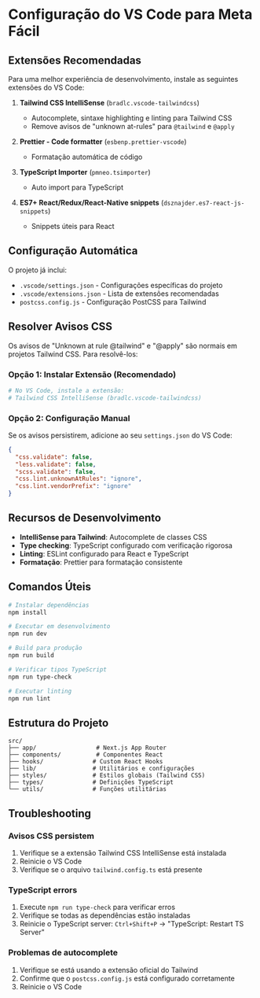 # Configuração do VS Code para Meta Fácil

## Extensões Recomendadas

Para uma melhor experiência de desenvolvimento, instale as seguintes extensões do VS Code:

1. **Tailwind CSS IntelliSense** (`bradlc.vscode-tailwindcss`)
   - Autocomplete, sintaxe highlighting e linting para Tailwind CSS
   - Remove avisos de "unknown at-rules" para `@tailwind` e `@apply`

2. **Prettier - Code formatter** (`esbenp.prettier-vscode`)
   - Formatação automática de código

3. **TypeScript Importer** (`pmneo.tsimporter`)
   - Auto import para TypeScript

4. **ES7+ React/Redux/React-Native snippets** (`dsznajder.es7-react-js-snippets`)
   - Snippets úteis para React

## Configuração Automática

O projeto já inclui:
- `.vscode/settings.json` - Configurações específicas do projeto
- `.vscode/extensions.json` - Lista de extensões recomendadas
- `postcss.config.js` - Configuração PostCSS para Tailwind

## Resolver Avisos CSS

Os avisos de "Unknown at rule @tailwind" e "@apply" são normais em projetos Tailwind CSS. Para resolvê-los:

### Opção 1: Instalar Extensão (Recomendado)
```bash
# No VS Code, instale a extensão:
# Tailwind CSS IntelliSense (bradlc.vscode-tailwindcss)
```

### Opção 2: Configuração Manual
Se os avisos persistirem, adicione ao seu `settings.json` do VS Code:

```json
{
  "css.validate": false,
  "less.validate": false,
  "scss.validate": false,
  "css.lint.unknownAtRules": "ignore",
  "css.lint.vendorPrefix": "ignore"
}
```

## Recursos de Desenvolvimento

- **IntelliSense para Tailwind**: Autocomplete de classes CSS
- **Type checking**: TypeScript configurado com verificação rigorosa
- **Linting**: ESLint configurado para React e TypeScript
- **Formatação**: Prettier para formatação consistente

## Comandos Úteis

```bash
# Instalar dependências
npm install

# Executar em desenvolvimento
npm run dev

# Build para produção
npm run build

# Verificar tipos TypeScript
npm run type-check

# Executar linting
npm run lint
```

## Estrutura do Projeto

```
src/
├── app/                 # Next.js App Router
├── components/          # Componentes React
├── hooks/              # Custom React Hooks
├── lib/                # Utilitários e configurações
├── styles/             # Estilos globais (Tailwind CSS)
├── types/              # Definições TypeScript
└── utils/              # Funções utilitárias
```

## Troubleshooting

### Avisos CSS persistem
1. Verifique se a extensão Tailwind CSS IntelliSense está instalada
2. Reinicie o VS Code
3. Verifique se o arquivo `tailwind.config.ts` está presente

### TypeScript errors
1. Execute `npm run type-check` para verificar erros
2. Verifique se todas as dependências estão instaladas
3. Reinicie o TypeScript server: `Ctrl+Shift+P` → "TypeScript: Restart TS Server"

### Problemas de autocomplete
1. Verifique se está usando a extensão oficial do Tailwind
2. Confirme que o `postcss.config.js` está configurado corretamente
3. Reinicie o VS Code